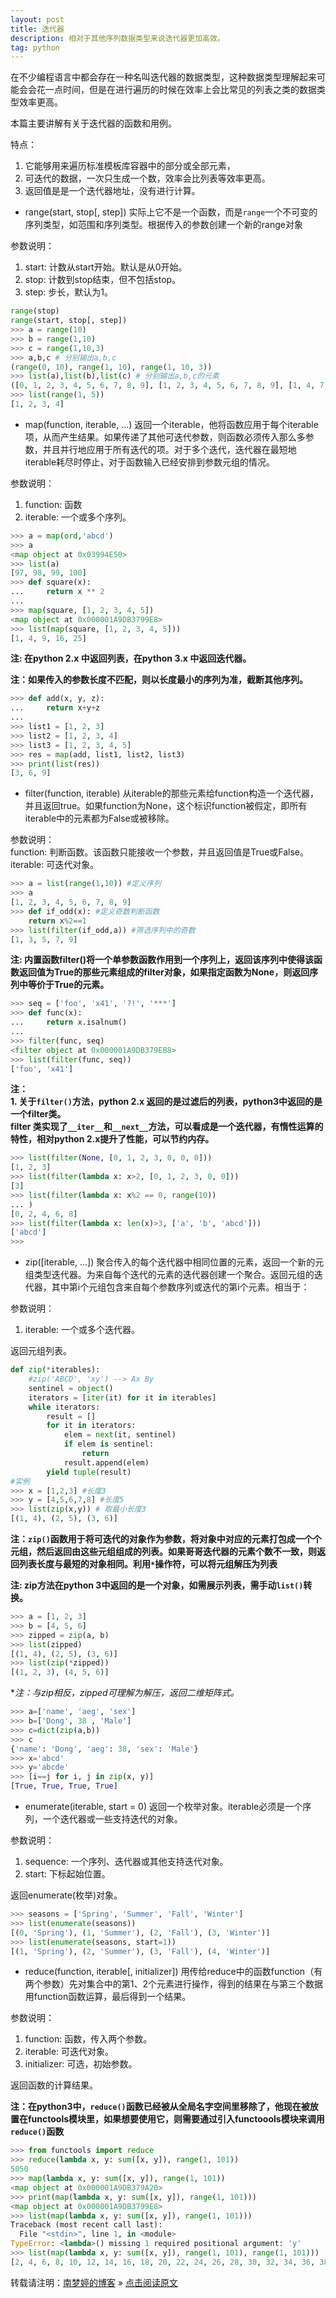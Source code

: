 ```yaml
---
layout: post
title: 迭代器
description: 相对于其他序列数据类型来说迭代器更加高效。
tag: python 
---
```


在不少编程语言中都会存在一种名叫迭代器的数据类型，这种数据类型理解起来可能会会花一点时间，但是在进行遍历的时候在效率上会比常见的列表之类的数据类型效率更高。  

本篇主要讲解有关于迭代器的函数和用例。  

特点：  
1. 它能够用来遍历标准模板库容器中的部分或全部元素，
2. 可迭代的数据，一次只生成一个数，效率会比列表等效率更高。
3. 返回值是是一个迭代器地址，没有进行计算。  

* range(start, stop[, step])  实际上它不是一个函数，而是`range`一个不可变的序列类型，如范围和序列类型。根据传入的参数创建一个新的range对象  

参数说明：  

1. start: 计数从start开始。默认是从0开始。  
2. stop: 计数到stop结束，但不包括stop。  
3. step: 步长，默认为1。  
  
```python
range(stop)
range(start, stop[, step])
>>> a = range(10)
>>> b = range(1,10)
>>> c = range(1,10,3)
>>> a,b,c # 分别输出a,b,c
(range(0, 10), range(1, 10), range(1, 10, 3))
>>> list(a),list(b),list(c) # 分别输出a,b,c的元素
([0, 1, 2, 3, 4, 5, 6, 7, 8, 9], [1, 2, 3, 4, 5, 6, 7, 8, 9], [1, 4, 7])
>>> list(range(1, 5))
[1, 2, 3, 4]
```

* map(function, iterable, ...)  返回一个iterable，他将函数应用于每个iterable项，从而产生结果。如果传递了其他可迭代参数，则函数必须传入那么多参数，并且并行地应用于所有迭代的项。对于多个迭代，迭代器在最短地iterable耗尽时停止，对于函数输入已经安排到参数元组的情况。  

参数说明：  
1. function: 函数  
2. iterable: 一个或多个序列。  

```python
>>> a = map(ord,'abcd')
>>> a
<map object at 0x03994E50>
>>> list(a)
[97, 98, 99, 100]
>>> def square(x):
...     return x ** 2
...
>>> map(square, [1, 2, 3, 4, 5])
<map object at 0x000001A9DB3799E8>
>>> list(map(square, [1, 2, 3, 4, 5]))
[1, 4, 9, 16, 25]
```
  
**注: 在python 2.x 中返回列表，在python 3.x 中返回迭代器。**  

**注：如果传入的参数长度不匹配，则以长度最小的序列为准，截断其他序列。**   

```python
>>> def add(x, y, z):
...     return x+y+z
...
>>> list1 = [1, 2, 3]
>>> list2 = [1, 2, 3, 4]
>>> list3 = [1, 2, 3, 4, 5]
>>> res = map(add, list1, list2, list3)
>>> print(list(res))
[3, 6, 9]
```

* filter(function, iterable)  从iterable的那些元素给function构造一个迭代器，并且返回true。如果function为None，这个标识function被假定，即所有iterable中的元素都为False或被移除。  

参数说明：  
function: 判断函数。该函数只能接收一个参数，并且返回值是True或False。  
iterable: 可迭代对象。  

```python
>>> a = list(range(1,10)) #定义序列
>>> a
[1, 2, 3, 4, 5, 6, 7, 8, 9]
>>> def if_odd(x): #定义奇数判断函数
    return x%2==1
>>> list(filter(if_odd,a)) #筛选序列中的奇数
[1, 3, 5, 7, 9]
```

**注: 内置函数filter()将一个单参数函数作用到一个序列上，返回该序列中使得该函数返回值为True的那些元素组成的filter对象，如果指定函数为None，则返回序列中等价于True的元素。**  

```python
>>> seq = ['foo', 'x41', '?!', '***']
>>> def func(x):
...     return x.isalnum()
...
>>> filter(func, seq)
<filter object at 0x000001A9DB379EB8>
>>> list(filter(func, seq))
['foo', 'x41']
```

**注：**  
**1. 关于`filter()`方法，python 2.x 返回的是过滤后的列表，python3中返回的是一个filter类。**   
**filter 类实现了`__iter__`和`__next__`方法，可以看成是一个迭代器，有惰性运算的特性，相对python 2.x提升了性能，可以节约内存。**  

```python
>>> list(filter(None, [0, 1, 2, 3, 0, 0, 0]))
[1, 2, 3]
>>> list(filter(lambda x: x>2, [0, 1, 2, 3, 0, 0]))
[3]
>>> list(filter(lambda x: x%2 == 0, range(10))
... )
[0, 2, 4, 6, 8]
>>> list(filter(lambda x: len(x)>3, ['a', 'b', 'abcd']))
['abcd']
>>>
```

* zip([iterable, ...])  聚合传入的每个迭代器中相同位置的元素，返回一个新的元组类型迭代器。为来自每个迭代的元素的迭代器创建一个聚合。返回元组的迭代器，其中第i个元组包含来自每个参数序列或迭代的第i个元素。相当于：

参数说明：  
1. iterable: 一个或多个迭代器。  

返回元组列表。  

```python
def zip(*iterables):
    #zip('ABCD', 'xy') --> Ax By
    sentinel = object()
    iterators = [iter(it) for it in iterables]
    while iterators:
        result = []
        for it in iterators:
            elem = next(it, sentinel)
            if elem is sentinel:
                return
            result.append(elem)
        yield tuple(result)
#实例
>>> x = [1,2,3] #长度3
>>> y = [4,5,6,7,8] #长度5
>>> list(zip(x,y)) # 取最小长度3
[(1, 4), (2, 5), (3, 6)]
```

**注：`zip()`函数用于将可迭代的对象作为参数，将对象中对应的元素打包成一个个元组，然后返回由这些元组组成的列表。如果哥哥迭代器的元素个数不一致，则返回列表长度与最短的对象相同。利用`*`操作符，可以将元组解压为列表**  

**注: zip方法在python 3中返回的是一个对象，如需展示列表，需手动`list()`转换。**  

```python
>>> a = [1, 2, 3]
>>> b = [4, 5, 6]
>>> zipped = zip(a, b)
>>> list(zipped)
[(1, 4), (2, 5), (3, 6)]
>>> list(zip(*zipped))
[(1, 2, 3), (4, 5, 6)]
```

**注：与zip相反，*zipped可理解为解压，返回二维矩阵式。**

```python
>>> a=['name', 'aeg', 'sex']
>>> b=['Dong', 38 , 'Male']
>>> c=dict(zip(a,b))
>>> c
{'name': 'Dong', 'aeg': 38, 'sex': 'Male'}
>>> x='abcd'
>>> y='abcde'
>>> [i==j for i, j in zip(x, y)]
[True, True, True, True]
```

* enumerate(iterable, start = 0)  返回一个枚举对象。iterable必须是一个序列，一个迭代器或一些支持迭代的对象。  

参数说明：  
1. sequence: 一个序列、迭代器或其他支持迭代对象。  
2. start: 下标起始位置。  

返回enumerate(枚举)对象。  

```python
>>> seasons = ['Spring', 'Summer', 'Fall', 'Winter']
>>> list(enumerate(seasons))
[(0, 'Spring'), (1, 'Summer'), (2, 'Fall'), (3, 'Winter')]
>>> list(enumerate(seasons, start=1))
[(1, 'Spring'), (2, 'Summer'), (3, 'Fall'), (4, 'Winter')]
```

* reduce(function, iterable[, initializer])  用传给reduce中的函数function（有两个参数）先对集合中的第1、2个元素进行操作，得到的结果在与第三个数据用function函数运算，最后得到一个结果。  

参数说明：  
1. function: 函数，传入两个参数。  
2. iterable: 可迭代对象。  
3. initializer: 可选，初始参数。  

返回函数的计算结果。

**注：在python3中，`reduce()`函数已经被从全局名字空间里移除了，他现在被放置在functools模块里，如果想要使用它，则需要通过引入functoools模块来调用`reduce()`函数**  

```python
>>> from functools import reduce
>>> reduce(lambda x, y: sum([x, y]), range(1, 101))
5050
>>> map(lambda x, y: sum([x, y]), range(1, 101))
<map object at 0x000001A9DB379A20>
>>> print(map(lambda x, y: sum([x, y]), range(1, 101)))
<map object at 0x000001A9DB3799E8>
>>> list(map(lambda x, y: sum([x, y]), range(1, 101)))
Traceback (most recent call last):
  File "<stdin>", line 1, in <module>
TypeError: <lambda>() missing 1 required positional argument: 'y'
>>> list(map(lambda x, y: sum([x, y]), range(1, 101), range(1, 101)))
[2, 4, 6, 8, 10, 12, 14, 16, 18, 20, 22, 24, 26, 28, 30, 32, 34, 36, 38, 40, 42, 44, 46, 48, 50, 52, 54, 56, 58, 60, 62, 64, 66, 68, 70, 72, 74, 76, 78, 80, 82, 84, 86, 88, 90, 92, 94, 96, 98, 100, 102, 104, 106, 108, 110, 112, 114, 116, 118, 120, 122, 124, 126, 128, 130, 132, 134, 136, 138, 140, 142, 144, 146, 148, 150, 152, 154, 156, 158, 160, 162, 164, 166, 168, 170, 172, 174, 176, 178, 180, 182, 184, 186, 188, 190, 192, 194, 196, 198, 200]
```


转载请注明：[南梦婷的博客](https://norah2.github.io) » [点击阅读原文](https://norah2.github.io/2019/04/iteration/) 

